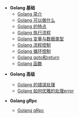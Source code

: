 * **Golang 基础**
  * [Golang 简介](go/)
  * [Golang 可以做什么](go/Golang-可以做什么.md)
  * [Golang 的特点](go/Golang-的特点.md)
  * [Golang 执行流程](go/Golang-执行流程.md)
  * [Golang 变量与数据类型](go/Golang-变量与数据类型.md)
  * [Golang 流程控制](go/Golang-流程控制.md)
  * [Golang 循环控制](go/Golang-循环控制.md)
  * [Golang goto和return](go/Golang-goto和return.md)
  * [Golang 函数](go/Golang-函数.md)

- **Golang 高级**
  - [Golang 的错误处理](go/Golang-的错误处理.md)
  - [Golang 如何优雅的处理error](go/Golang-如何优雅的处理error.md)

- **Golang gRpc**
  - [Golang gRpc](go/Golang-gRpc.md)